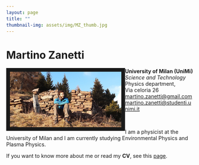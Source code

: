 ```yaml
---
layout: page
title: ""
thumbnail-img: assets/img/MZ_thumb.jpg
---
```


# Martino Zanetti

<img border="10" src="assets/img/MZ2.jpg" alt="MZ" title="MartinoZ" width="300" align="left"/>

**University of Milan (UniMi)**  
*Science and Technology*  
Physics department,  
Via celoria 26  
[martino.zanetti@gmail.com](mailto:martino.zanetti@gmail.com)  
[martino.zanetti@studenti.unimi.it](mailto:martino.zanetti@studenti.unimi.it)

<br/>
  
I am a physicist at the University of Milan and I am currently studying Environmental Physics and Plasma Physics.


If you want to know more about me or read my **CV**, see this [page](https://martinozanetti.github.io/aboutme/).

